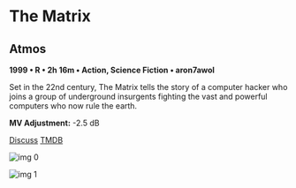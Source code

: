 # The Matrix

## Atmos

**1999 • R • 2h 16m • Action, Science Fiction • aron7awol**

Set in the 22nd century, The Matrix tells the story of a computer hacker who joins a group of underground insurgents fighting the vast and powerful computers who now rule the earth.

**MV Adjustment:** -2.5 dB

[Discuss](https://www.avsforum.com/threads/bass-eq-for-filtered-movies.2995212/post-56814540)  [TMDB](603)

![img 0](https://i.imgur.com/dCNexzu.jpg)

![img 1](https://i.imgur.com/ZDsVC07.jpg)


